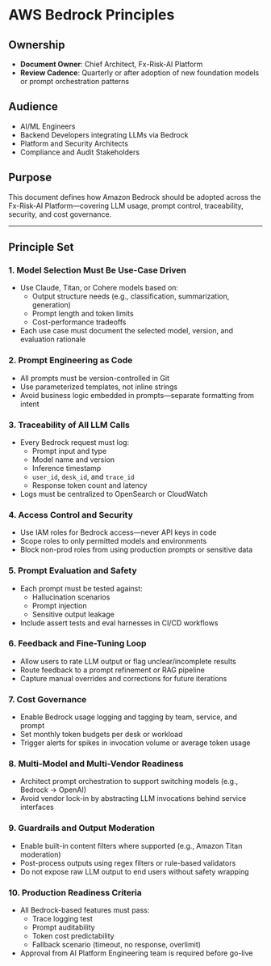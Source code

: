 # AWS Bedrock Principles

## Ownership

- **Document Owner**: Chief Architect, Fx-Risk-AI Platform  
- **Review Cadence**: Quarterly or after adoption of new foundation models or prompt orchestration patterns

## Audience

- AI/ML Engineers  
- Backend Developers integrating LLMs via Bedrock  
- Platform and Security Architects  
- Compliance and Audit Stakeholders

## Purpose

This document defines how Amazon Bedrock should be adopted across the Fx-Risk-AI Platform—covering LLM usage, prompt control, traceability, security, and cost governance.

---

## Principle Set

### 1. Model Selection Must Be Use-Case Driven

- Use Claude, Titan, or Cohere models based on:
  - Output structure needs (e.g., classification, summarization, generation)  
  - Prompt length and token limits  
  - Cost-performance tradeoffs  
- Each use case must document the selected model, version, and evaluation rationale

### 2. Prompt Engineering as Code

- All prompts must be version-controlled in Git  
- Use parameterized templates, not inline strings  
- Avoid business logic embedded in prompts—separate formatting from intent

### 3. Traceability of All LLM Calls

- Every Bedrock request must log:
  - Prompt input and type  
  - Model name and version  
  - Inference timestamp  
  - `user_id`, `desk_id`, and `trace_id`  
  - Response token count and latency  
- Logs must be centralized to OpenSearch or CloudWatch

### 4. Access Control and Security

- Use IAM roles for Bedrock access—never API keys in code  
- Scope roles to only permitted models and environments  
- Block non-prod roles from using production prompts or sensitive data

### 5. Prompt Evaluation and Safety

- Each prompt must be tested against:
  - Hallucination scenarios  
  - Prompt injection  
  - Sensitive output leakage  
- Include assert tests and eval harnesses in CI/CD workflows

### 6. Feedback and Fine-Tuning Loop

- Allow users to rate LLM output or flag unclear/incomplete results  
- Route feedback to a prompt refinement or RAG pipeline  
- Capture manual overrides and corrections for future iterations

### 7. Cost Governance

- Enable Bedrock usage logging and tagging by team, service, and prompt  
- Set monthly token budgets per desk or workload  
- Trigger alerts for spikes in invocation volume or average token usage

### 8. Multi-Model and Multi-Vendor Readiness

- Architect prompt orchestration to support switching models (e.g., Bedrock → OpenAI)  
- Avoid vendor lock-in by abstracting LLM invocations behind service interfaces

### 9. Guardrails and Output Moderation

- Enable built-in content filters where supported (e.g., Amazon Titan moderation)  
- Post-process outputs using regex filters or rule-based validators  
- Do not expose raw LLM output to end users without safety wrapping

### 10. Production Readiness Criteria

- All Bedrock-based features must pass:
  - Trace logging test  
  - Prompt auditability  
  - Token cost predictability  
  - Fallback scenario (timeout, no response, overlimit)  
- Approval from AI Platform Engineering team is required before go-live
